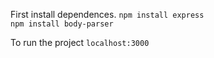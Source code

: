 First install dependences.
`npm install express` <br>
`npm install body-parser` <br>

To run the project 
`localhost:3000`

